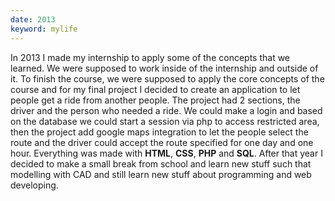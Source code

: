```yaml
---
date: 2013
keyword: mylife
---
```


In 2013 I made my internship to apply some of the concepts that we learned. We were supposed to work inside of the internship and outside of it. To finish the course, we were supposed to apply the core concepts of the course and for my final project I decided to create an application to let people get a ride from another people. The project had 2 sections, the driver and the person who needed a ride. We could make a login and based on the database we could start a session via php to access restricted area, then the project add google maps integration to let the people select the route and the driver could accept the route specified for one day and one hour. Everything was made with **HTML**, **CSS**, **PHP** and **SQL**. After that year I decided to make a small break from school and learn new stuff such that modelling with CAD and still learn new stuff about programming and web developing.
